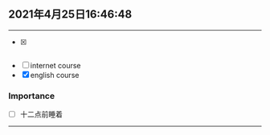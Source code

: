 ## 2021年4月25日16:46:48
---
- [x] ~~~表达式~~~与数据类型 *表达式要做完了网络工程就没时间了*
- [ ] internet course
- [x] english course
### Importance
- [ ] 十二点前睡着
---
